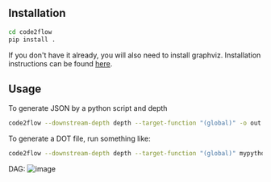 
Installation
------------

```bash
cd code2flow
pip install .
```

If you don't have it already, you will also need to install graphviz. Installation instructions can be found [here](https://graphviz.org/download/).



Usage
-----

To generate JSON by a python script and depth

```bash
code2flow --downstream-depth depth --target-function "(global)" -o out.json mypythonfile.py
```

To generate a DOT file, run something like:

```bash
code2flow --downstream-depth depth --target-function "(global)" mypythonfile.py
```


DAG:
![image](https://github.com/user-attachments/assets/04e7632a-079f-4136-988a-306c7f5c14f1)

